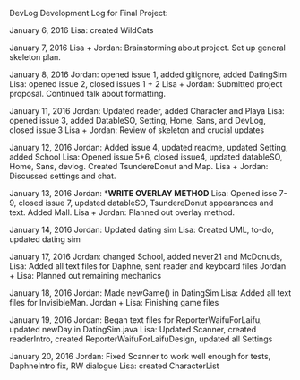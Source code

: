 DevLog
Development Log for Final Project:

January 6, 2016
  Lisa: created WildCats
  
January 7, 2016
  Lisa + Jordan: Brainstorming about project. Set up general skeleton plan. 

January 8, 2016
  Jordan: opened issue 1, added gitignore, added DatingSim
  Lisa: opened issue 2, closed issues 1 + 2
  Lisa + Jordan: Submitted project proposal. Continued talk about formatting.

January 11, 2016
  Jordan: Updated reader, added Character and Playa
  Lisa: opened issue 3, added DatableSO, Setting, Home, Sans, and DevLog, closed issue 3
  Lisa + Jordan: Review of skeleton and crucial updates
  
January 12, 2016
  Jordan: Added issue 4, updated readme, updated Setting, added School
  Lisa: Opened issue 5+6, closed issue4, updated datableSO, Home, Sans, devlog. Created TsundereDonut and Map.
  Lisa + Jordan: Discussed settings and chat. 
   
January 13, 2016
  Jordan: *****WRITE OVERLAY METHOD****
  Lisa: Opened isse 7-9, closed issue 7, updated datableSO, TsundereDonut appearances and text. Added Mall.
  Lisa + Jordan: Planned out overlay method.
  
January 14, 2016
  Jordan: Updated dating sim
  Lisa: Created UML, to-do, updated dating sim
  
January 17, 2016
  Jordan: changed School, added never21 and McDonuds, 
  Lisa: Added all text files for Daphne, sent reader and keyboard files
  Jordan + Lisa: Planned out remaining mechanics
  
January 18, 2016
  Jordan: Made newGame() in DatingSim
  Lisa: Added all text files for InvisibleMan.
  Jordan + Lisa: Finishing game files

January 19, 2016
  Jordan: Began text files for ReporterWaifuForLaifu, updated newDay in DatingSim.java
  Lisa: Updated Scanner, created readerIntro, created ReporterWaifuForLaifuDesign, updated all Settings
  
January 20, 2016
  Jordan: Fixed Scanner to work well enough for tests, DaphneIntro fix, RW dialogue
  Lisa: created CharacterList
  
  
